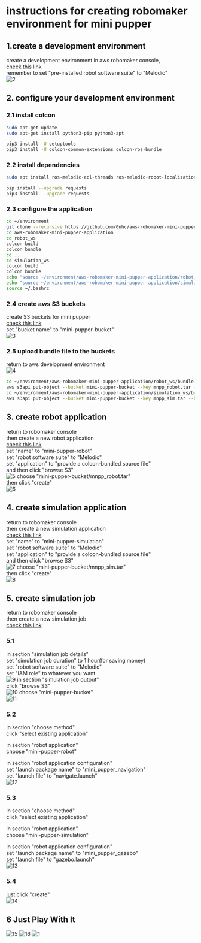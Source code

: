 # instructions for creating robomaker environment for mini pupper
## 1.create a development environment
create a development environment in aws robomaker console,</br>
[check this link](https://ap-northeast-1.console.aws.amazon.com/robomaker/home?region=ap-northeast-1#ides/new)</br>
remember to set "pre-installed robot software suite" to "Melodic"</br>
![2](imgs/2.png)
</br>
## 2. configure your development environment
### 2.1 install colcon


```sh
sudo apt-get update
sudo apt-get install python3-pip python3-apt
```
```sh
pip3 install -U setuptools
pip3 install -U colcon-common-extensions colcon-ros-bundle
```
### 2.2 install dependencies
```sh
sudo apt install ros-melodic-ecl-threads ros-melodic-robot-localization  ros-melodic-controller-manager ros-melodic-hector-sensors-description ros-melodic-map-server ros-melodic-move-base ros-melodic-iris-lama ros-melodic-iris-lama-ros sphinxsearch
```
```sh
pip install --upgrade requests
pip3 install --upgrade requests
```

### 2.3 configure the application
```sh
cd ~/environment
git clone --recursive https://github.com/0nhc/aws-robomaker-mini-pupper-application.git
cd aws-robomaker-mini-pupper-application
cd robot_ws
colcon build
colcon bundle
cd ..
cd simulation_ws
colcon build
colcon bundle
echo "source ~/environment/aws-robomaker-mini-pupper-application/robot_ws/install/setup.bash" >> ~/.bashrc
echo "source ~/environment/aws-robomaker-mini-pupper-application/simulation_ws/install/setup.bash" >> ~/.bashrc
source ~/.bashrc
```

### 2.4 create aws S3 buckets
create S3 buckets for mini pupper</br>
[check this link](https://s3.console.aws.amazon.com/s3/bucket/create?region=ap-northeast-1)</br>
set "bucket name" to "mini-pupper-bucket"</br>
![3](imgs/3.png)

### 2.5 upload bundle file to the buckets
return to aws development environment</br>
![4](imgs/4.png)
```sh
cd ~/environment/aws-robomaker-mini-pupper-application/robot_ws/bundle
aws s3api put-object --bucket mini-pupper-bucket --key mnpp_robot.tar --body output.tar
cd ~/environment/aws-robomaker-mini-pupper-application/simulation_ws/bundle
aws s3api put-object --bucket mini-pupper-bucket --key mnpp_sim.tar --body output.tar
```

## 3. create robot application
return to robomaker console</br>
then create a new robot application</br>
[check this link](https://ap-northeast-1.console.aws.amazon.com/robomaker/home?region=ap-northeast-1#robotApplications/new)</br>
set "name" to "mini-pupper-robot"</br>
set "robot software suite" to "Melodic"</br>
set "application" to "provide a colcon-bundled source file"</br>
and then click "browse S3"</br>
![5](imgs/5.png)
choose "mini-pupper-bucket/mnpp_robot.tar"</br>
then click "create"</br>
![6](imgs/6.png)

## 4. create simulation application
return to robomaker console</br>
then create a new simulation application</br>
[check this link](https://ap-northeast-1.console.aws.amazon.com/robomaker/home?region=ap-northeast-1#robotApplications/new)</br>
set "name" to "mini-pupper-simulation"</br>
set "robot software suite" to "Melodic"</br>
set "application" to "provide a colcon-bundled source file"</br>
and then click "browse S3"</br>
![7](imgs/7.png)
choose "mini-pupper-bucket/mnpp_sim.tar"</br>
then click "create"</br>
![8](imgs/8.png)

## 5. create simulation job
return to robomaker console</br>
then create a new simulation job</br>
[check this link](https://ap-northeast-1.console.aws.amazon.com/robomaker/home?region=ap-northeast-1#simulationJobs/new)</br>

### 5.1
in section "simulation job details"</br>
set "simulation job duration" to 1 hour(for saving money)</br>
set "robot software suite" to "Melodic"</br>
set "IAM role" to whatever you want</br>
![9](imgs/9.png)
in section "simulation job output"</br>
click "browse S3"</br>
![10](imgs/10.png)
choose "mini-pupper-bucket"</br>
![11](imgs/11.png)

### 5.2
in section "choose method"</br>
click "select existing application"</br>

in section "robot application"</br>
choose "mini-pupper-robot"</br>

in section "robot application configuration"</br>
set "launch package name" to "mini_pupper_navigation"</br>
set "launch file" to "navigate.launch"</br>
![12](imgs/12.png)

### 5.3
in section "choose method"</br>
click "select existing application"</br>

in section "robot application"</br>
choose "mini-pupper-simulation"</br>

in section "robot application configuration"</br>
set "launch package name" to "mini_pupper_gazebo"</br>
set "launch file" to "gazebo.launch"</br>
![13](imgs/13.png)

### 5.4
just click "create"</br>
![14](imgs/14.png)

## 6 Just Play With It
![15](imgs/15.png)
![16](imgs/16.png)
![1](imgs/1.png)
